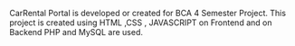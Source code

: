 CarRental Portal is developed or created for BCA 4 Semester Project. This project is created using HTML ,CSS , JAVASCRIPT on Frontend and on Backend PHP and MySQL are used.

